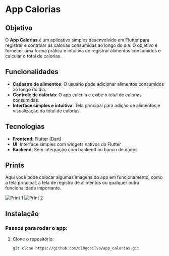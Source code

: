 # App Calorias

## Objetivo

O **App Calorias** é um aplicativo simples desenvolvido em Flutter para registrar e controlar as calorias consumidas ao longo do dia. O objetivo é fornecer uma forma prática e intuitiva de registrar alimentos consumidos e calcular o total de calorias.

## Funcionalidades

- **Cadastro de alimentos**: O usuário pode adicionar alimentos consumidos ao longo do dia.
- **Controle de calorias**: O app calcula e exibe o total de calorias consumidas.
- **Interface simples e intuitiva**: Tela principal para adição de alimentos e visualização do total de calorias.

## Tecnologias

- **Frontend**: Flutter (Dart)
- **UI**: Interface simples com widgets nativos do Flutter
- **Backend**: Sem integração com backend ou banco de dados

## Prints

Aqui você pode colocar algumas imagens do app em funcionamento, como a tela principal, a tela de registro de alimentos ou qualquer outra funcionalidade importante.

![Print 1](link-da-imagem)
![Print 2](link-da-imagem)

## Instalação

### Passos para rodar o app:

1. Clone o repositório:
   ```bash
   git clone https://github.com/di0gosilva/app_calorias.git
